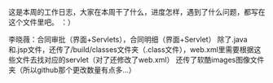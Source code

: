 ﻿这是本周的工作日志，大家在本周干了什么，进度怎样，遇到了什么问题，都写在这个文件里吧。 ：）

李晓薇：合同审批（界面+Servlets），合同明细（界面+Servlet）
        除了.java和.jsp文件，还传了/build/classes文件夹（.class文件），web.xml里需要根据这些文件去找对应的servlet（对了还修改了web.xml）
        还传了软酷images图像文件夹（所以github那个更改数量有点多...）